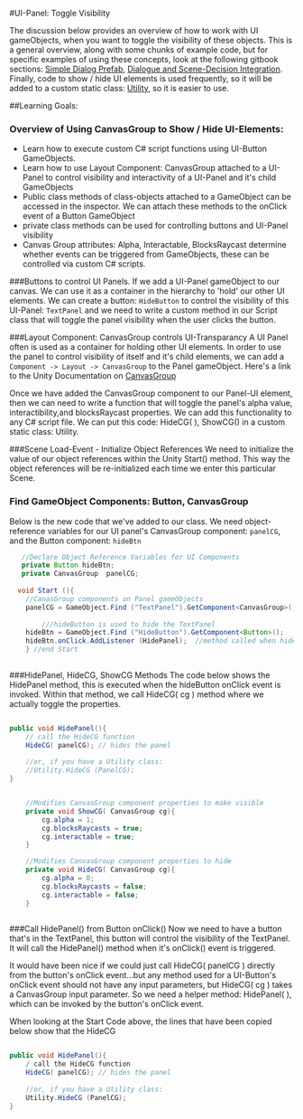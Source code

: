 #UI-Panel: Toggle Visibility

The discussion below provides an overview of how to work with UI gameObjects, when you want to toggle the visibility of these objects.  This is a general overview, along with some chunks of example code, but for specific examples of using these concepts, look at the following gitbook sections: [Simple Dialog Prefab](/simple-dialog-prefab.md), [Dialogue and Scene-Decision Integration](/dialogue-and-scene-decision-integration.md).  Finally, code to show / hide UI elements is used frequently, so it will be added to a custom static class: [Utility](/utility_-_static_class.md), so it is easier to use.

##Learning Goals:
### Overview of Using CanvasGroup to Show / Hide UI-Elements:  
- Learn how to execute custom C# script functions using UI-Button GameObjects.
- Learn how to use Layout Component: CanvasGroup attached to a UI-Panel to control visibility and interactivity of a UI-Panel and it's child GameObjects
- Public class methods of class-objects attached to a GameObject can be accessed in the inspector.  We can attach these methods to the onClick event of a Button GameObject
- private class methods can be used for controlling buttons and UI-Panel visibility
- Canvas Group attributes:  Alpha, Interactable, BlocksRaycast determine whether events can be triggered from GameObjects, these can be controlled via custom C# scripts.

###Buttons to control UI Panels.
If we add a UI-Panel gameObject to our canvas.  We can use it as a container in the hierarchy to 'hold' our other UI elements. We can create a button: `HideButton` to control the visibility of this UI-Panel:  `TextPanel` and we need to write a custom method in our Script class that will toggle the panel visibility when the user clicks the button. 

###Layout Component: CanvasGroup controls UI-Transparancy
A UI Panel often is used as a container for holding other UI elements.  In order to use the panel to control visibility of itself and it's child elements, we can add a ``Component -> Layout -> CanvasGroup`` to the Panel gameObject.   Here's a link to the Unity Documentation on [CanvasGroup](http://docs.unity3d.com/Manual/class-CanvasGroup.html)

Once we have added the CanvasGroup component to our Panel-UI element, then we can need to write a function that will toggle the panel's alpha value, interactibility,and blocksRaycast properties.  We can add this functionality to any C# script file. We can put this code: HideCG( ), ShowCG() in a custom static class: Utility.  

###Scene Load-Event - Initialize Object References
We need to initialize the value of our object references within the Unity Start() method.  This way the object references will be re-initialized each time we enter this particular Scene. 

### Find GameObject Components: Button, CanvasGroup 

Below is the new code that we've added to  our class.
We need object-reference variables for our UI panel's CanvasGroup component: `panelCG`, and the Button component: `hideBtn`  

```java
   //Declare Object Reference Variables for UI Components
   private Button hideBtn;
   private CanvasGroup  panelCG;
	
  void Start (){
  	//CanasGroup components on Panel gameObjects
	panelCG = GameObject.Find ("TextPanel").GetComponent<CanvasGroup>();
  
	    ///hideButton is used to hide the TextPanel 
	hideBtn = GameObject.Find ("HideButton").GetComponent<Button>();
	hideBtn.onClick.AddListener (HidePanel);  //method called when hideBtn is clicked	
	} //end Start
	
```
	
###HidePanel, HideCG, ShowCG Methods
The code below shows the HidePanel method, this is executed when the hideButton onClick event is invoked. Within that method, we call HideCG( cg ) method where we actually toggle the properties.

```java

public void HidePanel(){
	// call the HideCG function
	HideCG( panelCG); // hides the panel
	
	//or, if you have a Utility class:
	//Utility.HideCG (PanelCG);
}


	//Modifies CanvasGroup component properties to make visible
	private void ShowCG( CanvasGroup cg){
		cg.alpha = 1;
		cg.blocksRaycasts = true;
		cg.interactable = true;
	}

    //Modifies CanvasGroup component properties to hide
	private void HideCG( CanvasGroup cg){
		cg.alpha = 0;
		cg.blocksRaycasts = false;
		cg.interactable = false;
	}
	
```

###Call HidePanel() from Button onClick()
Now we need to have a button that's in the TextPanel, this button will control the visibility of the TextPanel.  It will call the HidePanel() method when it's onClick() event is triggered. 

It would have been nice if we could just call HideCG( panelCG ) directly from the button's onClick event...but any method used for a UI-Button's onClick event should not have any input parameters, but HideCG( cg ) takes a CanvasGroup input parameter. So we need a helper method: HidePanel( ), which can be invoked by the button's onClick event.

When looking at the Start Code above, the lines that have been copied below show that the HideCG 



```java

public void HidePanel(){
	/ call the HideCG function
	HideCG( panelCG); // hides the panel
	
	//or, if you have a Utility class: 
	Utility.HideCG (PanelCG);
}

    	
```
